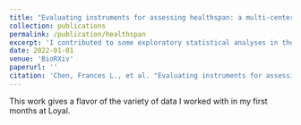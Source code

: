 ```yaml
---
title: "Evaluating instruments for assessing healthspan: a multi-center cross-sectional study on health-related quality of life (HRQL) and frailty in the companion dog"
collection: publications
permalink: /publication/healthspan
excerpt: 'I contributed to some exploratory statistical analyses in the measures of healthspan presented in this paper.'
date: 2022-01-01
venue: 'BioRXiv'
paperurl: ''
citation: 'Chen, Frances L., et al. "Evaluating instruments for assessing healthspan: a multi-center cross-sectional study on health-related quality of life (HRQL) and frailty in the companion dog." bioRxiv (2022).'
---
```

This work gives a flavor of the variety of data I worked with in my first months at Loyal. 